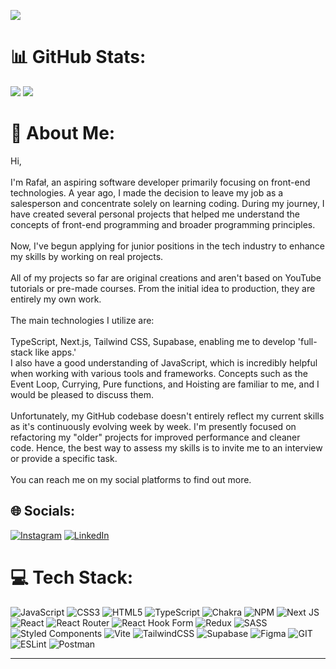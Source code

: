 [![](https://visitcount.itsvg.in/api?id=rafal19987&icon=5&color=9)](https://visitcount.itsvg.in)

# 📊 GitHub Stats:
![](https://github-readme-stats.vercel.app/api?username=rafal19987&theme=dark&hide_border=false&include_all_commits=false&count_private=true)
![](https://github-readme-stats.vercel.app/api/top-langs/?username=rafal19987&theme=dark&hide_border=false&include_all_commits=false&count_private=true&layout=compact)


# 💫 About Me:
Hi,<br><br>I'm Rafał, an aspiring software developer primarily focusing on front-end technologies. A year ago, I made the decision to leave my job as a salesperson and concentrate solely on learning coding. During my journey, I have created several personal projects that helped me understand the concepts of front-end programming and broader programming principles.<br><br>Now, I've begun applying for junior positions in the tech industry to enhance my skills by working on real projects.<br><br>All of my projects so far are original creations and aren't based on YouTube tutorials or pre-made courses. From the initial idea to production, they are entirely my own work.<br><br>The main technologies I utilize are:<br><br>TypeScript, Next.js, Tailwind CSS, Supabase, enabling me to develop 'full-stack like apps.'<br>I also have a good understanding of JavaScript, which is incredibly helpful when working with various tools and frameworks. Concepts such as the Event Loop, Currying, Pure functions, and Hoisting are familiar to me, and I would be pleased to discuss them.<br><br>Unfortunately, my GitHub codebase doesn't entirely reflect my current skills as it's continuously evolving week by week. I'm presently focused on refactoring my "older" projects for improved performance and cleaner code. Hence, the best way to assess my skills is to invite me to an interview or provide a specific task.<br><br>You can reach me on my social platforms to find out more.


## 🌐 Socials:
[![Instagram](https://img.shields.io/badge/Instagram-%23E4405F.svg?logo=Instagram&logoColor=white)](https://instagram.com/r_izdebski) [![LinkedIn](https://img.shields.io/badge/LinkedIn-%230077B5.svg?logo=linkedin&logoColor=white)](https://linkedin.com/in/rafal-izdebski) 

# 💻 Tech Stack:
![JavaScript](https://img.shields.io/badge/javascript-%23323330.svg?style=for-the-badge&logo=javascript&logoColor=%23F7DF1E) ![CSS3](https://img.shields.io/badge/css3-%231572B6.svg?style=for-the-badge&logo=css3&logoColor=white) ![HTML5](https://img.shields.io/badge/html5-%23E34F26.svg?style=for-the-badge&logo=html5&logoColor=white) ![TypeScript](https://img.shields.io/badge/typescript-%23007ACC.svg?style=for-the-badge&logo=typescript&logoColor=white) ![Chakra](https://img.shields.io/badge/chakra-%234ED1C5.svg?style=for-the-badge&logo=chakraui&logoColor=white) ![NPM](https://img.shields.io/badge/NPM-%23CB3837.svg?style=for-the-badge&logo=npm&logoColor=white) ![Next JS](https://img.shields.io/badge/Next-black?style=for-the-badge&logo=next.js&logoColor=white) ![React](https://img.shields.io/badge/react-%2320232a.svg?style=for-the-badge&logo=react&logoColor=%2361DAFB) ![React Router](https://img.shields.io/badge/React_Router-CA4245?style=for-the-badge&logo=react-router&logoColor=white) ![React Hook Form](https://img.shields.io/badge/React%20Hook%20Form-%23EC5990.svg?style=for-the-badge&logo=reacthookform&logoColor=white) ![Redux](https://img.shields.io/badge/redux-%23593d88.svg?style=for-the-badge&logo=redux&logoColor=white) ![SASS](https://img.shields.io/badge/SASS-hotpink.svg?style=for-the-badge&logo=SASS&logoColor=white) ![Styled Components](https://img.shields.io/badge/styled--components-DB7093?style=for-the-badge&logo=styled-components&logoColor=white) ![Vite](https://img.shields.io/badge/vite-%23646CFF.svg?style=for-the-badge&logo=vite&logoColor=white) ![TailwindCSS](https://img.shields.io/badge/tailwindcss-%2338B2AC.svg?style=for-the-badge&logo=tailwind-css&logoColor=white) ![Supabase](https://img.shields.io/badge/Supabase-3ECF8E?style=for-the-badge&logo=supabase&logoColor=white) ![Figma](https://img.shields.io/badge/figma-%23F24E1E.svg?style=for-the-badge&logo=figma&logoColor=white) ![GIT](https://img.shields.io/badge/Git-fc6d26?style=for-the-badge&logo=git&logoColor=white) ![ESLint](https://img.shields.io/badge/ESLint-4B3263?style=for-the-badge&logo=eslint&logoColor=white) ![Postman](https://img.shields.io/badge/Postman-FF6C37?style=for-the-badge&logo=postman&logoColor=white)

---

<!-- Proudly created with GPRM ( https://gprm.itsvg.in ) -->

